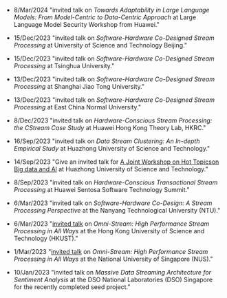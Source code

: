 - 8/Mar/2024 "invited talk on <i>Towards Adaptability in Large Language Models: From Model-Centric to Data-Centric Approach</i> at Large Language Model Security Workshop from Huawei."

- 15/Dec/2023 "invited talk on <i>Software-Hardware Co-Designed Stream Processing</i> at University of Science and Technology Beijing."

- 15/Dec/2023 "invited talk on <i>Software-Hardware Co-Designed Stream Processing</i> at Tsinghua University."
  
- 13/Dec/2023 "invited talk on <i>Software-Hardware Co-Designed Stream Processing</i> at Shanghai Jiao Tong University."

- 13/Dec/2023 "invited talk on <i>Software-Hardware Co-Designed Stream Processing</i> at East China Normal University."

- 8/Dec/2023 "invited talk on <i>Hardware-Conscious Stream Processing: the CStream Case Study</i> at Huawei Hong Kong Theory Lab, HKRC."

- 16/Sep/2023 "invited talk on <i>Data Stream Clustering: An In-depth Empirical Study</i> at Huazhong University of Science and Technology."

- 14/Sep/2023 "Give an invited talk for <a href='https://mp.weixin.qq.com/s/PpvckzKLP2hXT1QdoLHDFA'>A Joint Workshop on Hot Topicson Big data and Al</a> at Huazhong University of Science and Technology."

- 8/Sep/2023 "invited talk on <i>Hardware-Conscious Transactional Stream Processing </i> at Huawei Sentosa Software Technology Summit."

- 6/Mar/2023 "invited talk on <i>Software-Hardware Co-Design: A Stream Processing Perspective</i> at the Nanyang Technological University (NTU)."

- 6/Mar/2023 "[invited talk](https://calendar.hkust.edu.hk/events/computer-science-and-engineering-online-seminar-omni-stream-high-performance-stream?organizer_landing=14424) on <i>Omni-Stream: High Performance Stream Processing in All Ways</i> at the Hong Kong University of Science and Technology (HKUST)."

- 1/Mar/2023 "[invited talk](https://events.comp.nus.edu.sg/view/20467) on <i>Omni-Stream: High Performance Stream Processing in All Ways</i> at the National University of Singapore (NUS)."

- 10/Jan/2023 "invited talk on <i>Massive Data Streaming Architecture for Sentiment Analysis</i> at the DSO National Laboratories (DSO) Singapore for the recently completed seed project."